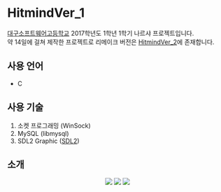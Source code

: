 # HitmindVer_1
[대구소프트웨어고등학교](http://www.dgsw.hs.kr/index.do) 2017학년도 1학년 1학기 나르샤 프로젝트입니다. <br>
약 14일에 걸쳐 제작한 프로젝트로 리메이크 버전은 [HitmindVer_2](https://github.com/tbvjaos510/HitmindVer_2)에 존재합니다.
## 사용 언어
* C

## 사용 기술
1. 소켓 프로그래밍 (WinSock)
2. MySQL (libmysql)
3. SDL2 Graphic ([SDL2](https://www.libsdl.org/download-2.0.php))

## 소개
<p align="center">
  <img src="https://postfiles.pstatic.net/MjAxNzA3MjZfMjM4/MDAxNTAxMDUxNDQ3ODY0.GzWYsSMfAURltde6jvmMIVXh3HM3A2jJjoAO-K0lXJcg.AdX6c9tPlTPdgHz643pUodrynL6ZjhSvcp7HRK_f1Hcg.JPEG.soohan530/%EC%8A%AC%EB%9D%BC%EC%9D%B4%EB%93%9C1.JPG?type=w773"></img>
  <img src="https://postfiles.pstatic.net/MjAxNzA3MjZfMjQ1/MDAxNTAxMDUxNDYwNTU5.TtqQFAW3jI6a1PC4TwqRX5aah46TXbp3n2DZaEXExp4g.YSTlvpSelfbTbaro4GLrV2hL7jza4o0Fxt7mhZEW14wg.JPEG.soohan530/%EC%8A%AC%EB%9D%BC%EC%9D%B4%EB%93%9C2.JPG?type=w773"></img>
  <img src="https://postfiles.pstatic.net/MjAxNzA3MjZfMTk2/MDAxNTAxMDUxNDYwNjAw.RgIeQRNRJX-1UtgCv2NjU0kNSkRmTaNOICaJAmGQoUog.0SfOM902bK5LYGnkwxDBfXjcZ5YDXgFkyh02Rml5YC8g.JPEG.soohan530/%EC%8A%AC%EB%9D%BC%EC%9D%B4%EB%93%9C1.JPG?type=w773"></img>

</p>
